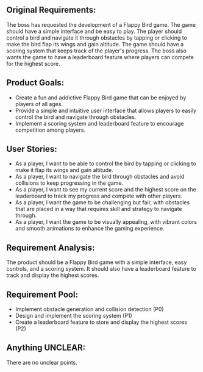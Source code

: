 ## Original Requirements:
The boss has requested the development of a Flappy Bird game. The game should have a simple interface and be easy to play. The player should control a bird and navigate it through obstacles by tapping or clicking to make the bird flap its wings and gain altitude. The game should have a scoring system that keeps track of the player's progress. The boss also wants the game to have a leaderboard feature where players can compete for the highest score.

## Product Goals:
- Create a fun and addictive Flappy Bird game that can be enjoyed by players of all ages.
- Provide a simple and intuitive user interface that allows players to easily control the bird and navigate through obstacles.
- Implement a scoring system and leaderboard feature to encourage competition among players.

## User Stories:
- As a player, I want to be able to control the bird by tapping or clicking to make it flap its wings and gain altitude.
- As a player, I want to navigate the bird through obstacles and avoid collisions to keep progressing in the game.
- As a player, I want to see my current score and the highest score on the leaderboard to track my progress and compete with other players.
- As a player, I want the game to be challenging but fair, with obstacles that are placed in a way that requires skill and strategy to navigate through.
- As a player, I want the game to be visually appealing, with vibrant colors and smooth animations to enhance the gaming experience.

## Requirement Analysis:
The product should be a Flappy Bird game with a simple interface, easy controls, and a scoring system. It should also have a leaderboard feature to track and display the highest scores.

## Requirement Pool:
- Implement obstacle generation and collision detection (P0)
- Design and implement the scoring system (P1)
- Create a leaderboard feature to store and display the highest scores (P2)

## Anything UNCLEAR:
There are no unclear points.